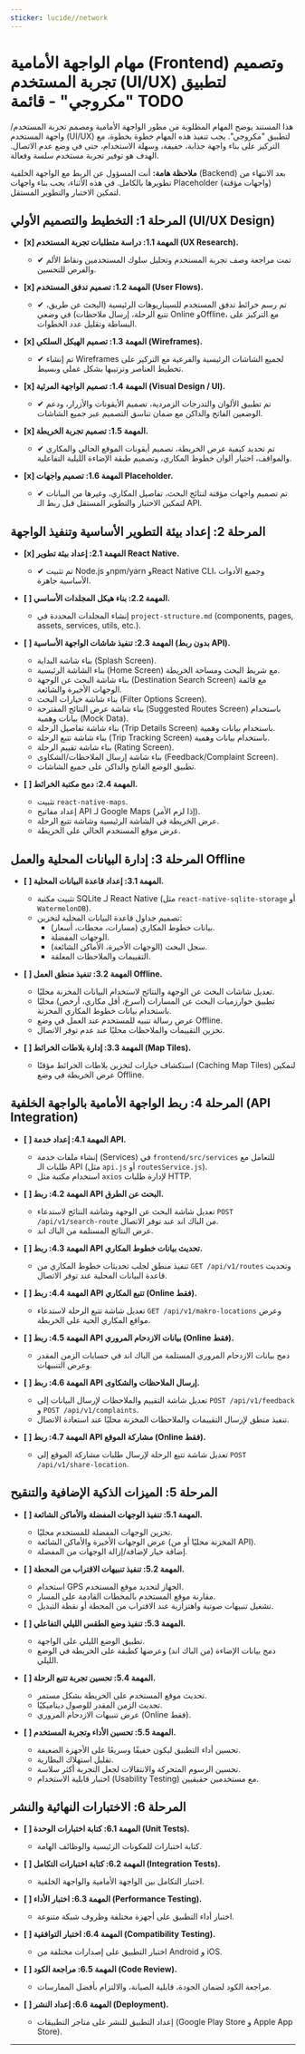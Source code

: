 ```yaml
---
sticker: lucide//network
---
```

# مهام الواجهة الأمامية (Frontend) وتصميم تجربة المستخدم (UI/UX) لتطبيق "مكروجي" - قائمة TODO

هذا المستند يوضح المهام المطلوبة من مطور الواجهة الأمامية ومصمم تجربة المستخدم/واجهة المستخدم (UI/UX) لتطبيق "مكروجي". يجب تنفيذ هذه المهام خطوة بخطوة، مع التركيز على بناء واجهة جذابة، خفيفة، وسهلة الاستخدام، حتى في وضع عدم الاتصال. الهدف هو توفير تجربة مستخدم سلسة وفعالة.

**ملاحظة هامة:** أنت المسؤول عن الربط مع الواجهة الخلفية (Backend) بعد الانتهاء من تطويرها بالكامل. في هذه الأثناء، يجب بناء واجهات Placeholder (واجهات مؤقتة) لتمكين الاختبار والتطوير المستقل.

## المرحلة 1: التخطيط والتصميم الأولي (UI/UX Design)

*   **[x] المهمة 1.1: دراسة متطلبات تجربة المستخدم (UX Research).**
    *   ✔ تمت مراجعة وصف تجربة المستخدم وتحليل سلوك المستخدمين ونقاط الألم والفرص للتحسين.

*   **[x] المهمة 1.2: تصميم تدفق المستخدم (User Flows).**
    *   ✔ تم رسم خرائط تدفق المستخدم للسيناريوهات الرئيسية (البحث عن طريق، تتبع الرحلة، إرسال ملاحظات) في وضعي Online وOffline، مع التركيز على البساطة وتقليل عدد الخطوات.

*   **[x] المهمة 1.3: تصميم الهيكل السلكي (Wireframes).**
    *   ✔ تم إنشاء Wireframes لجميع الشاشات الرئيسية والفرعية مع التركيز على تخطيط العناصر وترتيبها بشكل عملي وبسيط.

*   **[x] المهمة 1.4: تصميم الواجهة المرئية (Visual Design / UI).**
    *   ✔ تم تطبيق الألوان والتدرجات الزمردية، تصميم الأيقونات والأزرار، ودعم الوضعين الفاتح والداكن مع ضمان تناسق التصميم عبر جميع الشاشات.

*   **[x] المهمة 1.5: تصميم تجربة الخريطة.**
    *   ✔ تم تحديد كيفية عرض الخريطة، تصميم أيقونات الموقع الحالي والمكاري والمواقف، اختيار ألوان خطوط المكاري، وتصميم طبقة الإضاءة الليلية التفاعلية.

*   **[x] المهمة 1.6: تصميم واجهات Placeholder.**
    *   ✔ تم تصميم واجهات مؤقتة لنتائج البحث، تفاصيل المكاري، وغيرها من البيانات لتمكين الاختبار والتطوير المستقل قبل ربط الـ API.

## المرحلة 2: إعداد بيئة التطوير الأساسية وتنفيذ الواجهة

*   **[x] المهمة 2.1: إعداد بيئة تطوير React Native.**
    *   ✔ تم تثبيت Node.js وnpm/yarn وReact Native CLI، وجميع الأدوات الأساسية جاهزة.

*   **[ ] المهمة 2.2: بناء هيكل المجلدات الأساسي.**
    *   إنشاء المجلدات المحددة في `project-structure.md` (components, pages, assets, services, utils, etc.).

*   **[ ] المهمة 2.3: تنفيذ شاشات الواجهة الأساسية (بدون ربط API).**
    *   بناء شاشة البداية (Splash Screen).
    *   بناء الشاشة الرئيسية (Home Screen) مع شريط البحث ومساحة الخريطة.
    *   بناء شاشة البحث عن الوجهة (Destination Search Screen) مع قائمة الوجهات الأخيرة والشائعة.
    *   بناء شاشة خيارات البحث (Filter Options Screen).
    *   بناء شاشة عرض النتائج المقترحة (Suggested Routes Screen) باستخدام بيانات وهمية (Mock Data).
    *   بناء شاشة تفاصيل الرحلة (Trip Details Screen) باستخدام بيانات وهمية.
    *   بناء شاشة تتبع الرحلة (Trip Tracking Screen) باستخدام بيانات وهمية.
    *   بناء شاشة تقييم الرحلة (Rating Screen).
    *   بناء شاشة إرسال الملاحظات/الشكاوى (Feedback/Complaint Screen).
    *   تطبيق الوضع الفاتح والداكن على جميع الشاشات.

*   **[ ] المهمة 2.4: دمج مكتبة الخرائط.**
    *   تثبيت `react-native-maps`.
    *   إعداد مفاتيح API لـ Google Maps (إذا لزم الأمر).
    *   عرض الخريطة في الشاشة الرئيسية وشاشة تتبع الرحلة.
    *   عرض موقع المستخدم الحالي على الخريطة.

## المرحلة 3: إدارة البيانات المحلية والعمل Offline

*   **[ ] المهمة 3.1: إعداد قاعدة البيانات المحلية.**
    *   تثبيت مكتبة SQLite لـ React Native (مثل `react-native-sqlite-storage` أو `WatermelonDB`).
    *   تصميم جداول قاعدة البيانات المحلية لتخزين:
        *   بيانات خطوط المكاري (مسارات، محطات، أسعار).
        *   الوجهات المفضلة.
        *   سجل البحث (الوجهات الأخيرة، الأماكن الشائعة).
        *   التقييمات والملاحظات المعلقة.

*   **[ ] المهمة 3.2: تنفيذ منطق العمل Offline.**
    *   تعديل شاشات البحث عن الوجهة والنتائج لاستخدام البيانات المخزنة محليًا.
    *   تطبيق خوارزميات البحث عن المسارات (أسرع، أقل مكاري، أرخص) محليًا باستخدام بيانات خطوط المكاري المخزنة.
    *   عرض رسالة تنبيه للمستخدم عند العمل في وضع Offline.
    *   تخزين التقييمات والملاحظات محليًا عند عدم توفر الاتصال.

*   **[ ] المهمة 3.3: إدارة بلاطات الخرائط (Map Tiles).**
    *   استكشاف خيارات لتخزين بلاطات الخرائط مؤقتًا (Caching Map Tiles) لتمكين عرض الخريطة في وضع Offline.

## المرحلة 4: ربط الواجهة الأمامية بالواجهة الخلفية (API Integration)

*   **[ ] المهمة 4.1: إعداد خدمة API.**
    *   إنشاء ملفات خدمة (Services) في `frontend/src/services` للتعامل مع طلبات الـ API (مثل `api.js` أو `routesService.js`).
    *   استخدام مكتبة مثل `axios` لإدارة طلبات HTTP.

*   **[ ] المهمة 4.2: ربط API البحث عن الطرق.**
    *   تعديل شاشة البحث عن الوجهة وشاشة النتائج لاستدعاء `POST /api/v1/search-route` من الباك اند عند توفر الاتصال.
    *   عرض النتائج المستلمة من الباك اند.

*   **[ ] المهمة 4.3: ربط API تحديث بيانات خطوط المكاري.**
    *   تنفيذ منطق لجلب تحديثات خطوط المكاري من `GET /api/v1/routes` وتحديث قاعدة البيانات المحلية عند توفر الاتصال.

*   **[ ] المهمة 4.4: ربط API تتبع المكاري (Online فقط).**
    *   تعديل شاشة تتبع الرحلة لاستدعاء `GET /api/v1/makro-locations` وعرض مواقع المكاري الحية على الخريطة.

*   **[ ] المهمة 4.5: ربط API بيانات الازدحام المروري (Online فقط).**
    *   دمج بيانات الازدحام المروري المستلمة من الباك اند في حسابات الزمن المقدر وعرض التنبيهات.

*   **[ ] المهمة 4.6: ربط API إرسال الملاحظات والشكاوى.**
    *   تعديل شاشة التقييم والملاحظات لإرسال البيانات إلى `POST /api/v1/feedback` و `POST /api/v1/complaints`.
    *   تنفيذ منطق لإرسال التقييمات والملاحظات المخزنة محليًا عند استعادة الاتصال.

*   **[ ] المهمة 4.7: ربط API مشاركة الموقع (Online فقط).**
    *   تعديل شاشة تتبع الرحلة لإرسال طلبات مشاركة الموقع إلى `POST /api/v1/share-location`.

## المرحلة 5: الميزات الذكية الإضافية والتنقيح

*   **[ ] المهمة 5.1: تنفيذ الوجهات المفضلة والأماكن الشائعة.**
    *   تخزين الوجهات المفضلة للمستخدم محليًا.
    *   عرض الوجهات الأخيرة والأماكن الشائعة (المخزنة محليًا أو من API).
    *   إضافة خيار لإضافة/إزالة الوجهات من المفضلة.

*   **[ ] المهمة 5.2: تنفيذ تنبيهات الاقتراب من المحطة.**
    *   استخدام GPS الجهاز لتحديد موقع المستخدم.
    *   مقارنة موقع المستخدم بالمحطات القادمة على المسار.
    *   تشغيل تنبيهات صوتية واهتزازية عند الاقتراب من المحطة أو نقطة التبديل.

*   **[ ] المهمة 5.3: تنفيذ وضع الطقس الليلي التفاعلي.**
    *   تطبيق الوضع الليلي على الواجهة.
    *   دمج بيانات الإضاءة (من الباك اند) وعرضها كطبقة على الخريطة في الوضع الليلي.

*   **[ ] المهمة 5.4: تحسين تجربة تتبع الرحلة.**
    *   تحديث موقع المستخدم على الخريطة بشكل مستمر.
    *   تحديث الزمن المقدر للوصول ديناميكيًا.
    *   عرض تنبيهات الازدحام المروري (Online فقط).

*   **[ ] المهمة 5.5: تحسين الأداء وتجربة المستخدم.**
    *   تحسين أداء التطبيق ليكون خفيفًا وسريعًا على الأجهزة الضعيفة.
    *   تقليل استهلاك البطارية.
    *   تحسين الرسوم المتحركة والانتقالات لجعل التجربة أكثر سلاسة.
    *   اختبار قابلية الاستخدام (Usability Testing) مع مستخدمين حقيقيين.

## المرحلة 6: الاختبارات النهائية والنشر

*   **[ ] المهمة 6.1: كتابة اختبارات الوحدة (Unit Tests).**
    *   كتابة اختبارات للمكونات الرئيسية والوظائف الهامة.

*   **[ ] المهمة 6.2: كتابة اختبارات التكامل (Integration Tests).**
    *   اختبار التكامل بين الواجهة الأمامية والواجهة الخلفية.

*   **[ ] المهمة 6.3: اختبار الأداء (Performance Testing).**
    *   اختبار أداء التطبيق على أجهزة مختلفة وظروف شبكة متنوعة.

*   **[ ] المهمة 6.4: اختبار التوافقية (Compatibility Testing).**
    *   اختبار التطبيق على إصدارات مختلفة من Android و iOS.

*   **[ ] المهمة 6.5: مراجعة الكود (Code Review).**
    *   مراجعة الكود لضمان الجودة، قابلية الصيانة، والالتزام بأفضل الممارسات.

*   **[ ] المهمة 6.6: إعداد النشر (Deployment).**
    *   إعداد التطبيق للنشر على متاجر التطبيقات (Google Play Store و Apple App Store).

---


